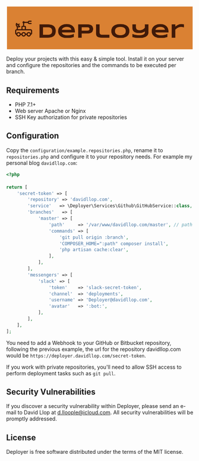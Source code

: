<p align="center"><img width="500" src="https://raw.githubusercontent.com/Lloople/deployer/master/logo.png"></p>

Deploy your projects with this easy & simple tool. Install it on your server and configure the repositories
and the commands to be executed per branch.

## Requirements
- PHP 7.1+
- Web server Apache or Nginx
- SSH Key authorization for private repositories 

## Configuration

Copy the `configuration/example.repositories.php`, rename it to `repositories.php` and configure it to your
repository needs. For example my personal blog `davidllop.com`: 

```php
<?php

return [
    'secret-token' => [
        'repository' => 'davidllop.com',
        'service'   => \Deployer\Services\Github\GitHubService::class,
        'branches'   => [
            'master' => [
                'path'     => '/var/www/davidllop.com/master', // path where the master branch is deployed
                'commands' => [
                    'git pull origin :branch',
                    'COMPOSER_HOME=":path" composer install',
                    'php artisan cache:clear',
                ],
            ],
        ],
        'messengers' => [
            'slack' => [
                'token'    => 'slack-secret-token',
                'channel'  => 'deployments',
                'username' => 'Deployer@davidllop.com',
                'avatar'   => ':bot:',
            ],
        ],
    ],
];
```

You need to add a Webhook to your GitHub or Bitbucket repository, following the previous example, the url for the
repository davidllop.com would be `https://deployer.davidllop.com/secret-token`.

If you work with private repositories, you'll need to allow SSH access to perform deployment tasks such as `git pull`.

## Security Vulnerabilities

If you discover a security vulnerability within Deployer, please send an e-mail to David Llop at d.lloople@icloud.com. All security vulnerabilities will be promptly addressed.

## License

Deployer is free software distributed under the terms of the MIT license.